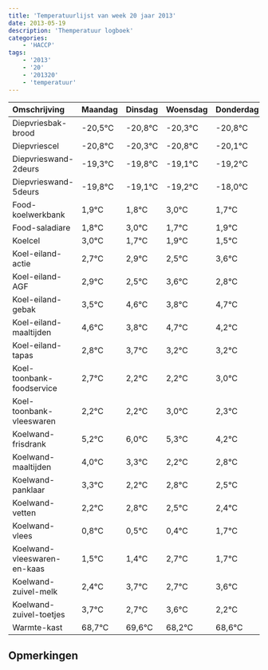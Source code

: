 ```yaml
---
title: 'Temperatuurlijst van week 20 jaar 2013'
date: 2013-05-19
description: 'Themperatuur logboek'
categories:
    - 'HACCP'
tags:
    - '2013'
    - '20'
    - '201320'
    - 'temperatuur'
---
```

|Omschrijving|Maandag|Dinsdag|Woensdag|Donderdag|Vrijdag|Zaterdag|Zondag|
|:---|:---|:---|:---|:---|:---|:---|:---|
|Diepvriesbak-brood|-20,5°C|-20,8°C|-20,3°C|-20,8°C|-20,1°C|-20,2°C|-19,0°C|
|Diepvriescel|-20,8°C|-20,3°C|-20,8°C|-20,1°C|-20,2°C|-19,0°C|-20,3°C|
|Diepvrieswand-2deurs|-19,3°C|-19,8°C|-19,1°C|-19,2°C|-18,0°C|-19,3°C|-19,1°C|
|Diepvrieswand-5deurs|-19,8°C|-19,1°C|-19,2°C|-18,0°C|-19,3°C|-19,1°C|-19,5°C|
|Food-koelwerkbank|1,9°C|1,8°C|3,0°C|1,7°C|1,9°C|1,5°C|2,6°C|
|Food-saladiare|1,8°C|3,0°C|1,7°C|1,9°C|1,5°C|2,6°C|1,8°C|
|Koelcel|3,0°C|1,7°C|1,9°C|1,5°C|2,6°C|1,8°C|2,7°C|
|Koel-eiland-actie|2,7°C|2,9°C|2,5°C|3,6°C|2,8°C|3,7°C|3,2°C|
|Koel-eiland-AGF|2,9°C|2,5°C|3,6°C|2,8°C|3,7°C|3,2°C|3,2°C|
|Koel-eiland-gebak|3,5°C|4,6°C|3,8°C|4,7°C|4,2°C|4,2°C|5,0°C|
|Koel-eiland-maaltijden|4,6°C|3,8°C|4,7°C|4,2°C|4,2°C|5,0°C|4,3°C|
|Koel-eiland-tapas|2,8°C|3,7°C|3,2°C|3,2°C|4,0°C|3,3°C|2,2°C|
|Koel-toonbank-foodservice|2,7°C|2,2°C|2,2°C|3,0°C|2,3°C|1,2°C|1,8°C|
|Koel-toonbank-vleeswaren|2,2°C|2,2°C|3,0°C|2,3°C|1,2°C|1,8°C|1,5°C|
|Koelwand-frisdrank|5,2°C|6,0°C|5,3°C|4,2°C|4,8°C|4,5°C|4,4°C|
|Koelwand-maaltijden|4,0°C|3,3°C|2,2°C|2,8°C|2,5°C|2,4°C|3,7°C|
|Koelwand-panklaar|3,3°C|2,2°C|2,8°C|2,5°C|2,4°C|3,7°C|2,7°C|
|Koelwand-vetten|2,2°C|2,8°C|2,5°C|2,4°C|3,7°C|2,7°C|3,6°C|
|Koelwand-vlees|0,8°C|0,5°C|0,4°C|1,7°C|0,7°C|1,6°C|0,2°C|
|Koelwand-vleeswaren-en-kaas|1,5°C|1,4°C|2,7°C|1,7°C|2,6°C|1,2°C|1,6°C|
|Koelwand-zuivel-melk|2,4°C|3,7°C|2,7°C|3,6°C|2,2°C|2,6°C|2,8°C|
|Koelwand-zuivel-toetjes|3,7°C|2,7°C|3,6°C|2,2°C|2,6°C|2,8°C|2,8°C|
|Warmte-kast|68,7°C|69,6°C|68,2°C|68,6°C|68,8°C|68,8°C|68,6°C|

## Opmerkingen


